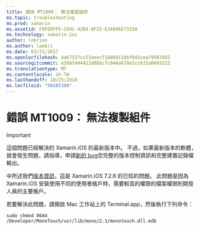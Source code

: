 ```yaml
---
title: 錯誤 MT1009： 無法複製組件
ms.topic: troubleshooting
ms.prod: xamarin
ms.assetid: F9FEDFF5-C84C-42B4-8F25-E34846E7315A
ms.technology: xamarin-ios
author: lobrien
ms.author: laobri
ms.date: 03/21/2017
ms.openlocfilehash: 4a67537cc53aeecf1b86d11dbf041cea79587dd2
ms.sourcegitcommit: e268fd44422d0bbc7c944a678e2cc633a0493122
ms.translationtype: MT
ms.contentlocale: zh-TW
ms.lasthandoff: 10/25/2018
ms.locfileid: "50105390"
---
```

# <a name="error-mt1009-could-not-copy-the-assembly"></a>錯誤 MT1009： 無法複製組件

> [!IMPORTANT]
> 這個問題已經解決的 Xamarin.iOS 的最新版本中。 不過，如果最新版本的軟體，就會發生問題，請指導，申請[新的 bug](~/cross-platform/troubleshooting/questions/howto-file-bug.md)您完整的版本控制資訊和完整建置記錄檔輸出。

中所述我們[版本資訊](https://developer.xamarin.com/releases/ios/xamarin.ios_7/xamarin.ios_7.2/)，這是 Xamarin.iOS 7.2.6 的已知的問題。 此問題是因為 Xamarin.iOS 安裝使用不同的使用者帳戶時，需要較高的權限的檔案權限則開發人員的主要帳戶。

若要解決此問題，請開啟 Mac 工作站上的 Terminal.app，然後執行下列命令：

`sudo chmod 0644 /Developer/MonoTouch/usr/lib/mono/2.1/monotouch.dll.mdb`

